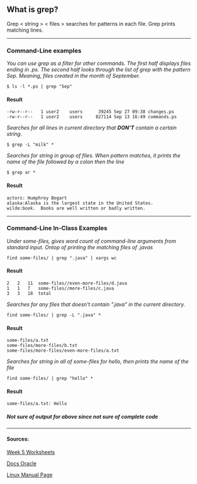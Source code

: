## What is grep?

Grep < string > < files > searches for patterns in each file. Grep prints matching lines. 

---
### Command-Line examples

*You can use grep as a filter for other commands. The first half displays files ending in .ps. The second half looks through the list of grep with the pattern Sep. Meaning, files created in the month of September.*
```
$ ls -l *.ps | grep "Sep"
```
#### Result
```
-rw-r--r--   1 user2    users      39245 Sep 27 09:38 changes.ps
-rw-r--r--   1 user2    users     827114 Sep 13 16:49 commands.ps
```

*Searches for all lines in current directory that **DON'T** contain a certain string.*
```
$ grep -L "milk" *
```

*Searches for string in group of files. When pattern matches, it prints the name of the file followed by a colon then the line*
```
$ grep ar *
```
#### Result
```
actors: Humphrey Bogart 
alaska:Alaska is the largest state in the United States.
wilde:book.  Books are well written or badly written.
```
---
### Command-Line In-Class Examples
*Under some-files, gives word count of command-line arguments from standard input. Ontop of printing the matching files of .javas*

```
find some-files/ | grep ".java" | xargs wc
```
#### Result
```
2   2   11  some-files//even-more-files/d.java
1   1   7   some-files//more-files/c.java
3   3   18  total
```
*Searches for any files that doesn't contain ".java" in the current directory.*
```
find some-files/ | grep -L ".java" *
```
#### Result
```
some-files/a.txt
some-files/more-files/b.txt
some-files/more-files/even-more-files/a.txt
```

*Searches for string in all of some-files for hello, then prints the name of the file*
```
find some-files/ | grep "hello" *
```
#### Result
```
some-files/a.txt: Hello
```
##### *Not sure of output for above since not sure of complete code*


---
#### Sources:

[Week 5 Worksheets](https://ucsd-cse15l-f22.github.io/week/week5/)

[Docs Oracle](https://docs.oracle.com/cd/E19253-01/806-7612/filesearch-99633/index.html)

[Linux Manual Page](https://man7.org/linux/man-pages/man1/grep.1.html)